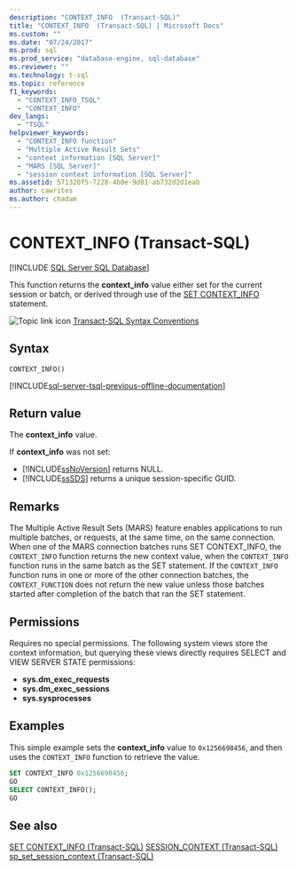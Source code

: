 ```yaml
---
description: "CONTEXT_INFO  (Transact-SQL)"
title: "CONTEXT_INFO  (Transact-SQL) | Microsoft Docs"
ms.custom: ""
ms.date: "07/24/2017"
ms.prod: sql
ms.prod_service: "database-engine, sql-database"
ms.reviewer: ""
ms.technology: t-sql
ms.topic: reference
f1_keywords: 
  - "CONTEXT_INFO_TSQL"
  - "CONTEXT_INFO"
dev_langs: 
  - "TSQL"
helpviewer_keywords: 
  - "CONTEXT_INFO function"
  - "Multiple Active Result Sets"
  - "context information [SQL Server]"
  - "MARS [SQL Server]"
  - "session context information [SQL Server]"
ms.assetid: 571320f5-7228-4b0e-9d01-ab732d2d1eab
author: cawrites
ms.author: chadam
---
```

# CONTEXT_INFO  (Transact-SQL)
[!INCLUDE [SQL Server SQL Database](../../includes/applies-to-version/sql-asdb.md)]

This function returns the **context_info** value either set for the current session or batch, or derived through use of the [SET CONTEXT_INFO](../../t-sql/statements/set-context-info-transact-sql.md) statement.
  
![Topic link icon](../../database-engine/configure-windows/media/topic-link.gif "Topic link icon") [Transact-SQL Syntax Conventions](../../t-sql/language-elements/transact-sql-syntax-conventions-transact-sql.md)
  
## Syntax  
  
```syntaxsql
CONTEXT_INFO()  
```  

[!INCLUDE[sql-server-tsql-previous-offline-documentation](../../includes/sql-server-tsql-previous-offline-documentation.md)]

## Return value
The **context_info** value.
  
If **context_info** was not set:
-   [!INCLUDE[ssNoVersion](../../includes/ssnoversion-md.md)] returns NULL.  
-   [!INCLUDE[ssSDS](../../includes/sssds-md.md)] returns a unique session-specific GUID.  
  
## Remarks  
The Multiple Active Result Sets (MARS) feature enables applications to run multiple batches, or requests, at the same time, on the same connection. When one of the MARS connection batches runs SET CONTEXT_INFO, the `CONTEXT_INFO` function returns the new context value, when the `CONTEXT_INFO` function runs in the same batch as the SET statement. If the `CONTEXT_INFO` function runs in one or more of the other connection batches, the `CONTEXT_FUNCTION` does not return the new value unless those batches started after completion of the batch that ran the SET statement.
  
## Permissions  
Requires no special permissions. The following system views store the context information, but querying these views directly requires SELECT and VIEW SERVER STATE permissions:
- **sys.dm_exec_requests**
- **sys.dm_exec_sessions**
- **sys.sysprocesses**
  
## Examples  
This simple example sets the **context_info** value to `0x1256698456`, and then uses the `CONTEXT_INFO` function to retrieve the value.
  
```sql
SET CONTEXT_INFO 0x1256698456;  
GO  
SELECT CONTEXT_INFO();  
GO  
```  
  
## See also
[SET CONTEXT_INFO &#40;Transact-SQL&#41;](../../t-sql/statements/set-context-info-transact-sql.md)
[SESSION_CONTEXT  &#40;Transact-SQL&#41;](../../t-sql/functions/session-context-transact-sql.md)  
[sp_set_session_context  &#40;Transact-SQL&#41;](../../sql/relational-databases/system-stored-procedures/sp-set-session-context-transact-sql.md)  
  
